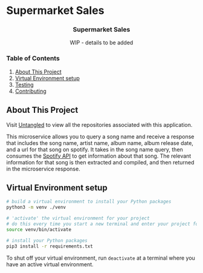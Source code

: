 # Supermarket Sales

<!--
[![Build Status](https://travis-ci.com/travis-ci/travis-web.svg?branch=main)](https://travis-ci.com/github/2008-Untangled/Music-Service-API)
-->

  <h3 align="center">Supermarket Sales</h3>

  <p align="center">
    WIP - details to be added
  </p>
</p>

### Table of Contents

1. [About This Project](#about-this-project)
1. [Virtual Environment setup](#virtual-environment-setup)
1. [Testing](#testing)
1. [Contributing](#contributing)

## About This Project
Visit [Untangled](https://github.com/2008-Untangled) to view all the repositories associated with this application.

This microservice allows you to query a song name and receive a response that includes the song name, artist name, album name, album release date, and a url for that song on spotify.  It takes in the song name query, then consumes the [Spotify API](https://developer.spotify.com/documentation/web-api/) to get information about that song.  The relevant information for that song is then extracted and compiled, and then returned in the microservice response.   

## Virtual Environment setup

```bash
# build a virtual environment to install your Python packages
python3 -m venv ./venv

# 'activate' the virtual environment for your project
# do this every time you start a new terminal and enter your project folder
source venv/bin/activate

# install your Python packages
pip3 install -r requirements.txt
```

To shut off your virtual environment, run `deactivate` at a terminal where you
have an active virtual environment.